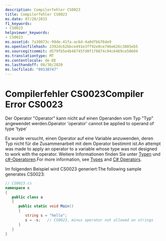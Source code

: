 ```yaml
---
description: Compilerfehler CS0023
title: Compilerfehler CS0023
ms.date: 07/20/2015
f1_keywords:
- CS0023
helpviewer_keywords:
- CS0023
ms.assetid: 7a30073c-99de-41fa-ac6d-4a0dfbb76de9
ms.openlocfilehash: 2392dc62bbce491e3ff92e0ce746e626c3885eb5
ms.sourcegitcommit: d579fb5e4b46745fd0f1f8874c94c6469ce58604
ms.translationtype: MT
ms.contentlocale: de-DE
ms.lasthandoff: 08/30/2020
ms.locfileid: "89138747"
---
```

# <a name="compiler-error-cs0023"></a><span data-ttu-id="a0427-103">Compilerfehler CS0023</span><span class="sxs-lookup"><span data-stu-id="a0427-103">Compiler Error CS0023</span></span>
<span data-ttu-id="a0427-104">Der Operator "Operator" kann nicht auf einen Operanden vom Typ "Typ" angewendet werden.</span><span class="sxs-lookup"><span data-stu-id="a0427-104">Operator 'operator' cannot be applied to operand of type 'type'</span></span>  
  
 <span data-ttu-id="a0427-105">Es wurde versucht, einen Operator auf eine Variable anzuwenden, deren Typ nicht für die Zusammenarbeit mit dem Operator bestimmt ist.</span><span class="sxs-lookup"><span data-stu-id="a0427-105">An attempt was made to apply an operator to a variable whose type was not designed to work with the operator.</span></span> <span data-ttu-id="a0427-106">Weitere Informationen finden Sie unter [Typen](../programming-guide/types/index.md) und [c#-Operatoren](../language-reference/operators/index.md).</span><span class="sxs-lookup"><span data-stu-id="a0427-106">For more information, see [Types](../programming-guide/types/index.md) and [C# Operators](../language-reference/operators/index.md).</span></span>  
  
 <span data-ttu-id="a0427-107">Im folgenden Beispiel wird CS0023 generiert:</span><span class="sxs-lookup"><span data-stu-id="a0427-107">The following sample generates CS0023:</span></span>  
  
```csharp  
// CS0023.cs  
namespace x  
{  
   public class a  
   {  
      public static void Main()  
      {  
         string s = "hello";  
         s = -s;   // CS0023, minus operator not allowed on strings  
      }  
   }  
}  
```
